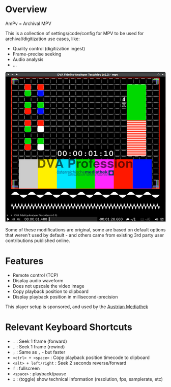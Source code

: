 # Overview

AmPv = Archival MPV

This is a collection of settings/code/config for MPV to be used for archival/digitization use cases, like:

  * Quality control (digitization ingest)
  * Frame-precise seeking
  * Audio analysis
  * ...

![example screenshot](screenshots/example1.png)

Some of these modifications are original, some are based on default options that weren't used by default - and others came from existing 3rd party user contributions published online.

# Features

  * Remote control (TCP)
  * Display audio waveform
  * Does not upscale the video image
  * Copy playback position to clipboard
  * Display playback position in millisecond-precision


This player setup is sponsored, and used by the [Austrian Mediathek](https://www.mediathek.at/)


# Relevant Keyboard Shortcuts

  * `.` : Seek 1 frame (forward)
  * `,` : Seek 1 frame (rewind)
  * `;` : Same as `,` - but faster
  * `<ctrl> + <space>` : Copy playback position timecode to clipboard
  * `<alt> + left/right` : Seek 2 seconds reverse/forward
  * `f` : fullscreen
  * `<space>` : playback/pause
  * `I` : (toggle) show technical information (resolution, fps, samplerate, etc)
